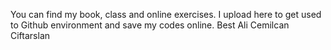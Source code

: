 You can find my book, class and online exercises. I upload here to get used to Github environment and 
save my codes online.
Best
Ali Cemilcan Ciftarslan
